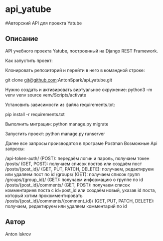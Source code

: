 # api_yatube
#Авторский API для проекта Yatube 


## Описание
API учебного проекта Yatube, построенный на  Django REST Framework.

Как запустить проект:

Клонировать репозиторий и перейти в него в командной строке:

git clone git@github.com:AntonSpark/api_yatube.git

Нужно создать и активировать виртуальное окружение:
python3 -m venv venv
source venv/Scripts/activate

Установить зависимости из файла requirements.txt:

pip install -r requirements.txt

Выполнить миграции:
python manage.py migrate

Запустить проект:
python manage.py runserver

Далее все запросы производятся в програме Postman
Возможные Api запросы:

/api-token-auth/ (POST): передаём логин и пароль, получаем токен
/posts/ (GET, POST): получаем список постов или создаём пост
/posts/{post_id}/ (GET, PUT, PATCH, DELETE): получаем, редактируем или удаляем пост по id
/groups/ (GET): получаем список групп
/groups/{group_id}/ (GET): получаем информацию о группе по id
/posts/{post_id}/comments/ (GET, POST): получаем список комментариев поста с id=post_id или создаём новый, указав id поста, который хотим прокомментировать
/posts/{post_id}/comments/{comment_id}/ (GET, PUT, PATCH, DELETE): получаем, редактируем или удаляем комментарий по id

## Автор
Anton Iskrov